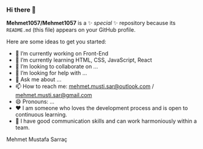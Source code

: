 ### Hi there 👋


**Mehmet1057/Mehmet1057** is a ✨ _special_ ✨ repository because its `README.md` (this file) appears on your GitHub profile.

Here are some ideas to get you started:

- 🔭 I’m currently working on Front-End
- 🌱 I’m currently learning HTML, CSS, JavaScript, React
- 👯 I’m looking to collaborate on ...
- 🤔 I’m looking for help with ...
- 💬 Ask me about ...
- 📫 How to reach me: mehmet.musti.sar@outlook.com / mehmet.musti.sar@gmail.com
- 😄 Pronouns: ...
- ❤️ I am someone who loves the development process and is open to continuous learning.
- 🤝 I have good communication skills and can work harmoniously within a team.

Mehmet Mustafa Sarraç
